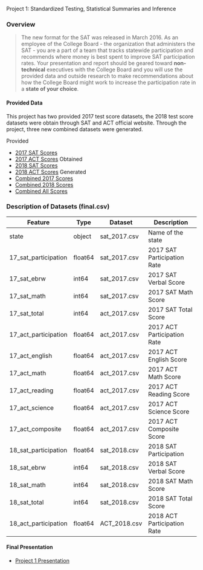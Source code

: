 Project 1: Standardized Testing, Statistical Summaries and Inference

### Overview
> The new format for the SAT was released in March 2016. As an employee of the College Board - the organization that administers 
the SAT - you are a part of a team that tracks statewide participation and recommends where money is best spent to improve SAT
participation rates. Your presentation and report should be geared toward **non-technical** executives with the College Board 
and you will use the provided data and outside research to make recommendations about how the College Board might work to 
increase the participation rate in a **state of your choice**.

#### Provided Data

This project has two provided 2017 test score datasets, the 2018 test score datasets were obtain through SAT and ACT official
website. Through the project, three new combined datasets were generated.

Provided
- [2017 SAT Scores](./data/sat_2017.csv)
- [2017 ACT Scores](./data/act_2017.csv)
Obtained
- [2018 SAT Scores](./data/sat_2018.csv)
- [2018 ACT Scores](./data/ACT_2018.csv)
Generated
- [Combined 2017 Scores](./data/combined_2017.csv)
- [Combined 2018 Scores](./data/combined_2018.csv)
- [Combined All Scores](./data/final.csv)

### Description of Datasets (final.csv)
| Feature              | Type    | Dataset      | Description                 |
|----------------------|---------|--------------|-----------------------------|
| state                | object  | sat_2017.csv | Name of the state           |
| 17_sat_participation | float64 | sat_2017.csv | 2017 SAT Participation Rate |
| 17_sat_ebrw          | int64   | sat_2017.csv | 2017 SAT Verbal Score       |
| 17_sat_math          | int64   | sat_2017.csv | 2017 SAT Math Score         |
| 17_sat_total         | int64   | act_2017.csv | 2017 SAT Total Score        |
| 17_act_participation | float64 | act_2017.csv | 2017 ACT Participation Rate |
| 17_act_english       | float64 | act_2017.csv | 2017 ACT English Score      |
| 17_act_math          | float64 | act_2017.csv | 2017 ACT Math Score         |
| 17_act_reading       | float64 | act_2017.csv | 2017 ACT Reading Score      |
| 17_act_science       | float64 | act_2017.csv | 2017 ACT Science Score      |
| 17_act_composite     | float64 | act_2017.csv | 2017 ACT Composite Score    |
| 18_sat_participation | float64 | sat_2018.csv | 2018 SAT Participation      |
| 18_sat_ebrw          | int64   | sat_2018.csv | 2018 SAT Verbal Score       |
| 18_sat_math          | int64   | sat_2018.csv | 2018 SAT Math Score         |
| 18_sat_total         | int64   | sat_2018.csv | 2018 SAT Total Score        |
| 18_act_participation | float64 | ACT_2018.csv | 2018 ACT Participation Rate |


#### Final Presentation
- [Project 1 Presentation](./project_1.pdf)

